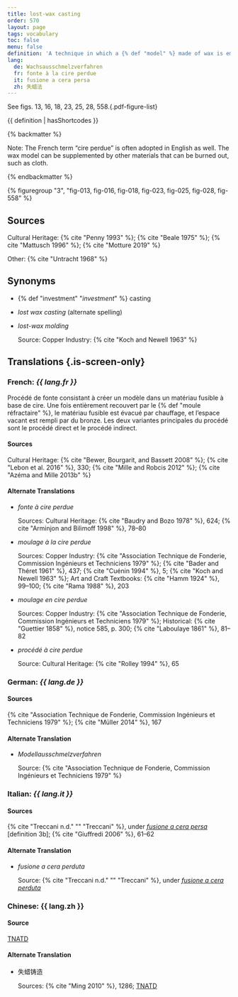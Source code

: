 ```yaml
---
title: lost-wax casting
order: 570
layout: page
tags: vocabulary
toc: false
menu: false
definition: 'A technique in which a {% def "model" %} made of wax is embedded in a {% def "refractory mold" %} that is heated, thereby melting out the wax and creating a void to be filled with molten metal. Two primary variations of the technique are referred to as “direct” or “indirect” lost-wax casting, depending on whether the original model is the one sacrificed in the process. See GI§2.'
lang:
  de: Wachsausschmelzverfahren
  fr: fonte à la cire perdue
  it: fusione a cera persa
  zh: 失蜡法
---
```


See figs. 13, 16, 18, 23, 25, 28, 558.{.pdf-figure-list}

{{ definition | hasShortcodes }}

{% backmatter %}

Note: The French term “cire perdue” is often adopted in English as well. The wax model can be supplemented by other materials that can be burned out, such as cloth.

{% endbackmatter %}

{% figuregroup "3", "fig-013, fig-016, fig-018, fig-023, fig-025, fig-028, fig-558" %}

## Sources

Cultural Heritage: {% cite "Penny 1993" %}; {% cite "Beale 1975" %}; {% cite "Mattusch 1996" %}; {% cite "Motture 2019" %}

Other: {% cite "Untracht 1968" %}

## Synonyms

- {% def "investment" "*investment*" %} casting

- *lost wax casting* (alternate spelling)

- *lost-wax molding*

    Source: Copper Industry: {% cite "Koch and Newell 1963" %}

## Translations {.is-screen-only}

<div class="accordion">

### **French**: *{{ lang.fr }}*

Procédé de fonte consistant à créer un modèle dans un matériau fusible à base de cire. Une fois entièrement recouvert par le {% def "moule réfractaire" %}, le matériau fusible est évacué par chauffage, et l’espace vacant est rempli par du bronze. Les deux variantes principales du procédé sont le procédé direct et le procédé indirect.

#### Sources

Cultural Heritage: {% cite "Bewer, Bourgarit, and Bassett 2008" %}; {% cite "Lebon et al. 2016" %}, 330; {% cite "Mille and Robcis 2012" %}; {% cite "Azéma and Mille 2013b" %}

#### Alternate Translations

- *fonte à cire perdue*

    Sources: Cultural Heritage: {% cite "Baudry and Bozo 1978" %}, 624; {% cite "Arminjon and Bilimoff 1998" %}, 78–80

- *moulage à la cire perdue*

    Sources: Copper Industry: {% cite "Association Technique de Fonderie, Commission Ingénieurs et Techniciens 1979" %}; {% cite "Bader and Théret 1961" %}, 437; {% cite "Cuénin 1994" %}, 5; {% cite "Koch and Newell 1963" %}; Art and Craft Textbooks: {% cite "Hamm 1924" %}, 99–100; {% cite "Rama 1988" %}, 203

- *moulage en cire perdue*

    Sources: Copper Industry: {% cite "Association Technique de Fonderie, Commission Ingénieurs et Techniciens 1979" %}; Historical: {% cite "Guettier 1858" %}, notice 585, p. 300; {% cite "Laboulaye 1861" %}, 81–82

- *procédé à cire perdue*

    Source: Cultural Heritage: {% cite "Rolley 1994" %}, 65

### **German**: *{{ lang.de }}*

#### Sources

{% cite "Association Technique de Fonderie, Commission Ingénieurs et Techniciens 1979" %}; {% cite "Müller 2014" %}, 167

#### Alternate Translation

- *Modellausschmelzverfahren*

    Source: {% cite "Association Technique de Fonderie, Commission Ingénieurs et Techniciens 1979" %}

### **Italian**: *{{ lang.it }}*

#### Sources

{% cite "Treccani n.d." "" "Treccani" %}, under [*fusione a cera persa*](http://www.treccani.it/vocabolario/cera1/) [definition 3b]; {% cite "Giuffredi 2006" %}, 61–62

#### Alternate Translation

- *fusione a cera perduta*

    Source: {% cite "Treccani n.d." "" "Treccani" %}, under [*fusione a cera perduta*](http://www.treccani.it/vocabolario/cera1/)

### **Chinese**: <span lang="zh">{{ lang.zh }}</span>

#### Source

[TNATD](https://terms.naer.edu.tw/detail/3610078/?index=4)

#### Alternate Translation

- <span lang="zh">失蜡铸造</span>

    Sources: {% cite "Ming 2010" %}, 1286; [TNATD](https://terms.naer.edu.tw/detail/3610078/?index=4)

</div>
